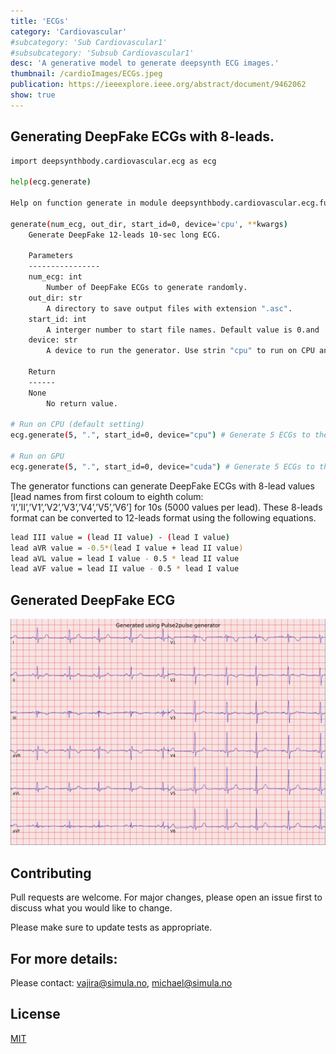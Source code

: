 ```yaml
---
title: 'ECGs'
category: 'Cardiovascular'
#subcategory: 'Sub Cardiovascular1'
#subsubcategory: 'Subsub Cardiovascular1'
desc: 'A generative model to generate deepsynth ECG images.'
thumbnail: /cardioImages/ECGs.jpeg
publication: https://ieeexplore.ieee.org/abstract/document/9462062
show: true
---
```


## Generating DeepFake ECGs with 8-leads.

```bash
import deepsynthbody.cardiovascular.ecg as ecg

help(ecg.generate)

Help on function generate in module deepsynthbody.cardiovascular.ecg.functions:

generate(num_ecg, out_dir, start_id=0, device='cpu', **kwargs)
    Generate DeepFake 12-leads 10-sec long ECG.
    
    Parameters
    ----------------
    num_ecg: int
        Number of DeepFake ECGs to generate randomly.
    out_dir: str
        A directory to save output files with extension ".asc". 
    start_id: int 
        A interger number to start file names. Default value is 0.and
    device: str
        A device to run the generator. Use strin "cpu" to run on CPU and "cuda" to run on a GPU. 
    
    Return
    ------
    None
        No return value.

# Run on CPU (default setting)
ecg.generate(5, ".", start_id=0, device="cpu") # Generate 5 ECGs to the current folder starting from id=0

# Run on GPU 
ecg.generate(5, ".", start_id=0, device="cuda") # Generate 5 ECGs to the current folder starting from id=0
```
The generator functions can generate DeepFake ECGs with 8-lead values [lead names from first coloum to eighth colum: ‘I’,’II’,’V1’,’V2’,’V3’,’V4’,’V5’,’V6’] for 10s (5000 values per lead). These 8-leads format can be converted to 12-leads format using the following equations.

```bash
lead III value = (lead II value) - (lead I value)
lead aVR value = -0.5*(lead I value + lead II value)
lead aVL value = lead I value - 0.5 * lead II value
lead aVF value = lead II value - 0.5 * lead I value
```

## Generated DeepFake ECG
<img src="/cardioImages/ecg_fake.png" width="800" />

## Contributing
Pull requests are welcome. For major changes, please open an issue first to discuss what you would like to change.

Please make sure to update tests as appropriate.

## For more details: 
Please contact: vajira@simula.no, michael@simula.no

## License
[MIT](https://choosealicense.com/licenses/mit/)